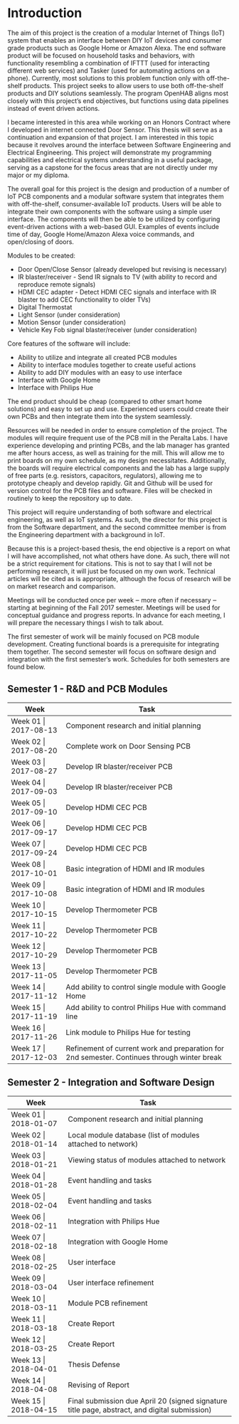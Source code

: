 # Introduction

The aim of this project is the creation of a modular Internet of Things (IoT) system that enables an interface between DIY IoT devices and consumer grade products such as Google Home or Amazon Alexa. The end software product will be focused on household tasks and behaviors, with functionality resembling a combination of IFTTT (used for interacting different web services) and Tasker (used for automating actions on a phone). Currently, most solutions to this problem function only with off-the-shelf products. This project seeks to allow users to use both off-the-shelf products and DIY solutions seamlessly. The program OpenHAB aligns most closely with this project’s end objectives, but functions using data pipelines instead of event driven actions.

I became interested in this area while working on an Honors Contract where I developed in internet connected Door Sensor. This thesis will serve as a continuation and expansion of that project. I am interested in this topic because it revolves around the interface between Software Engineering and Electrical Engineering. This project will demonstrate my programming capabilities and electrical systems understanding in a useful package, serving as a capstone for the focus areas that are not directly under my major or my diploma. 

The overall goal for this project is the design and production of a number of IoT PCB components and a modular software system that integrates them with off-the-shelf, consumer-available IoT products. Users will be able to integrate their own components with the software using a simple user interface. The components will then be able to be utilized by configuring event-driven actions with a web-based GUI. Examples of events include time of day, Google Home/Amazon Alexa voice commands, and open/closing of doors.

Modules to be created:
* Door Open/Close Sensor (already developed but revising is necessary)
* IR blaster/receiver - Send IR signals to TV (with ability to record and reproduce remote signals)
* HDMI CEC adapter - Detect HDMI CEC signals and interface with IR blaster to add CEC functionality to older TVs)
* Digital Thermostat
* Light Sensor (under consideration)
* Motion Sensor (under consideration)
* Vehicle Key Fob signal blaster/receiver (under consideration)
		
Core features of the software will include:
* Ability to utilize and integrate all created PCB modules
* Ability to interface modules together to create useful actions
* Ability to add DIY modules with an easy to use interface
* Interface with Google Home
* Interface with Philips Hue

The end product should be cheap (compared to other smart home solutions) and easy to set up and use. Experienced users could create their own PCBs and then integrate them into the system seamlessly.

Resources will be needed in order to ensure completion of the project. The modules will require frequent use of the PCB mill in the Peralta Labs.  I have experience developing and printing PCBs, and the lab manager has granted me after hours access, as well as training for the mill. This will allow me to print boards on my own schedule, as my design necessitates. Additionally, the boards will require electrical components and the lab has a large supply of free parts (e.g. resistors, capacitors, regulators), allowing me to prototype cheaply and develop rapidly. Git and Github will be used for version control for the PCB files and software. Files will be checked in routinely to keep the repository up to date.

This project will require understanding of both software and electrical engineering, as well as IoT systems. As such, the director for this project is from the Software department, and the second committee member is from the Engineering department with a background in IoT. 

Because this is a project-based thesis, the end objective is a report on what I will have accomplished, not what others have done. As such, there will not be a strict requirement for citations. This is not to say that I will not be performing research, it will just be focused on my own work. Technical articles will be cited as is appropriate, although the focus of research will be on market research and comparison.

Meetings will be conducted once per week ‒ more often if necessary ‒ starting at beginning of the Fall 2017 semester. Meetings will be used for conceptual guidance and progress reports. In advance for each meeting, I will prepare the necessary things I wish to talk about.

The first semester of work will be mainly focused on PCB module development. Creating functional boards is a prerequisite for integrating them together. The second semester will focus on software design and integration with the first semester’s work. Schedules for both semesters are found below.


## Semester 1 - R&D and PCB Modules
|       Week          |            Task            
| ------------------- | --------------------------
Week 01 \| 2017-08-13 | Component research and initial planning
Week 02 \| 2017-08-20 | Complete work on Door Sensing PCB
Week 03 \| 2017-08-27 | Develop IR blaster/receiver PCB
Week 04 \| 2017-09-03 | Develop IR blaster/receiver PCB
Week 05 \| 2017-09-10 | Develop HDMI CEC PCB
Week 06 \| 2017-09-17 | Develop HDMI CEC PCB
Week 07 \| 2017-09-24 | Develop HDMI CEC PCB
Week 08 \| 2017-10-01 | Basic integration of HDMI and IR modules
Week 09 \| 2017-10-08 | Basic integration of HDMI and IR modules
Week 10 \| 2017-10-15 | Develop Thermometer PCB
Week 11 \| 2017-10-22 | Develop Thermometer PCB
Week 12 \| 2017-10-29 | Develop Thermometer PCB
Week 13 \| 2017-11-05 | Develop Thermometer PCB
Week 14 \| 2017-11-12 | Add ability to control single module with Google Home
Week 15 \| 2017-11-19 | Add ability to control Philips Hue with command line
Week 16 \| 2017-11-26 | Link module to Philips Hue for testing
Week 17 \| 2017-12-03 | Refinement of current work and preparation for 2nd semester. Continues through winter break

## Semester 2 - Integration and Software Design
|       Week          |            Task            
| ------------------- | --------------------------
Week 01 \| 2018-01-07 | Component research and initial planning
Week 02 \| 2018-01-14 | Local module database (list of modules attached to network)
Week 03 \| 2018-01-21 | Viewing status of modules attached to network
Week 04 \| 2018-01-28 | Event handling and tasks
Week 05 \| 2018-02-04 | Event handling and tasks
Week 06 \| 2018-02-11 | Integration with Philips Hue
Week 07 \| 2018-02-18 | Integration with Google Home
Week 08 \| 2018-02-25 | User interface
Week 09 \| 2018-03-04 | User interface refinement
Week 10 \| 2018-03-11 | Module PCB refinement
Week 11 \| 2018-03-18 | Create Report
Week 12 \| 2018-03-25 | Create Report
Week 13 \| 2018-04-01 | Thesis Defense
Week 14 \| 2018-04-08 | Revising of Report
Week 15 \| 2018-04-15 | Final submission due April 20 (signed signature title page, abstract, and digital submission)


